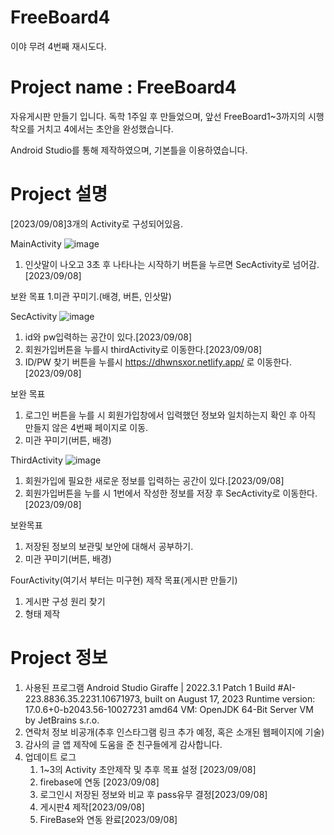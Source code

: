 # FreeBoard4
이야 무려 4번째 재시도다.

# Project name : FreeBoard4
자유게시판 만들기 입니다. 독학 1주일 후 만들었으며, 
앞선 FreeBoard1~3까지의 시행착오를 거치고 4에서는 초안을 완성했습니다.

Android Studio를 통해 제작하였으며, 기본틀을 이용하였습니다.

# Project 설명
[2023/09/08]3개의 Activity로 구성되어있음.

MainActivity 
![image](https://github.com/Oh-JunTaek/FreeBoard4/assets/143782929/a4a90d18-f934-47ba-ad1c-a67c156d892e)
1. 인삿말이 나오고 3초 후 나타나는 시작하기 버튼을 누르면 SecActivity로 넘어감.[2023/09/08]

보완 목표 
1.미관 꾸미기.(배경, 버튼, 인삿말)

SecActivity
![image](https://github.com/Oh-JunTaek/FreeBoard4/assets/143782929/70c76909-db00-4115-ae0b-52157c2ed38c)
1. id와 pw입력하는 공간이 있다.[2023/09/08]
2. 회원가입버튼을 누를시 thirdActivity로 이동한다.[2023/09/08]
3. ID/PW 찾기 버튼을 누를시 https://dhwnsxor.netlify.app/ 로 이동한다.[2023/09/08]

보완 목표
1. 로그인 버튼을 누를 시 회원가입창에서 입력했던 정보와 일치하는지 확인 후 아직 만들지 않은 4번째 페이지로 이동.
2. 미관 꾸미기(버튼, 배경)

ThirdActivity
![image](https://github.com/Oh-JunTaek/FreeBoard4/assets/143782929/ede84dad-740c-4da6-8a5a-bc86aae15e71)
1. 회원가입에 필요한 새로운 정보를 입력하는 공간이 있다.[2023/09/08]
2. 회원가입버튼을 누를 시 1번에서 작성한 정보를 저장 후 SecActivity로 이동한다.[2023/09/08]

보완목표
1. 저장된 정보의 보관및 보안에 대해서 공부하기.
2. 미관 꾸미기(버튼, 배경)

FourActivity(여기서 부터는 미구현)
제작 목표(게시판 만들기)
1. 게시판 구성 원리 찾기
2. 형태 제작

# Project 정보
1. 사용된 프로그램
Android Studio Giraffe | 2022.3.1 Patch 1
Build #AI-223.8836.35.2231.10671973, built on August 17, 2023
Runtime version: 17.0.6+0-b2043.56-10027231 amd64
VM: OpenJDK 64-Bit Server VM by JetBrains s.r.o.
2. 연락처 정보
   비공개(추후 인스타그램 링크 추가 예정, 혹은 소개된 웹페이지에 기술)
3. 감사의 글
   앱 제작에 도움을 준 친구들에게 감사합니다.
4. 업데이트 로그
   1. 1~3의 Activity 초안제작 및 추후 목표 설정 [2023/09/08]
   2. firebase에 연동 [2023/09/08]
   3. 로그인시 저장된 정보와 비교 후 pass유무 결정[2023/09/08]
   4. 게시판4 제작[2023/09/08]
   5. FireBase와 연동 완료[2023/09/08]
